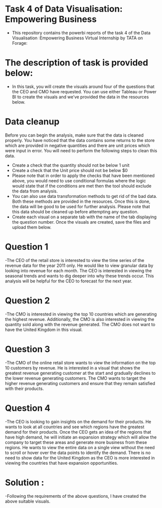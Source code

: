 # Task 4 of Data Visualisation: Empowering Business
- This repository contains the powerbi reports of the task 4 of the  Data Visualisation :Empowering Business Virtual Internship by TATA on Forage:
# The description of task is provided below:
  - In this task, you will create the visuals around four of the questions that the CEO and CMO have requested. You can use either Tableau or Power BI to create the visuals and we’ve provided the data in the resources below. 

# Data cleanup 
Before you can begin the analysis, make sure that the data is cleaned properly. You have noticed that the data contains some returns to the store which are provided in negative quantities and there are unit prices which were input in error. You will need to perform the following steps to clean this data.

- Create a check that the quantity should not be below 1 unit
- Create a check that the Unit price should not be below $0
- Please note that in order to apply the checks that have been mentioned above, you would need to use conditional formulas where the logic would state that if the conditions are met then the tool should exclude the data from analysis.
- You can also use data transformation methods to get rid of the bad data. Both these methods are provided in the resources. Once this is done, the data will be good to be used for further analysis. Please note that this data should be cleaned up before attempting any question.
- Create each visual on a separate tab with the name of the tab displaying the question number. Once the visuals are created, save the files and upload them below. 

# Question 1
-The CEO of the retail store is interested to view the time series of the revenue data for the year 2011 only. He would like to view granular data by looking into revenue for each month. The CEO is interested in viewing the seasonal trends and wants to dig deeper into why these trends occur. This analysis will be helpful for the CEO to forecast for the next year.

# Question 2
-The CMO is interested in viewing the top 10 countries which are generating the highest revenue. Additionally, the CMO is also interested in viewing the quantity sold along with the revenue generated. The CMO does not want to have the United Kingdom in this visual.

# Question 3
-The CMO of the online retail store wants to view the information on the top 10 customers by revenue. He is interested in a visual that shows the greatest revenue generating customer at the start and gradually declines to the lower revenue generating customers. The CMO wants to target the higher revenue generating customers and ensure that they remain satisfied with their products.

# Question 4
-The CEO is looking to gain insights on the demand for their products. He wants to look at all countries and see which regions have the greatest demand for their products. Once the CEO gets an idea of the regions that have high demand, he will initiate an expansion strategy which will allow the company to target these areas and generate more business from these regions. He wants to view the entire data on a single view without the need to scroll or hover over the data points to identify the demand. There is no need to show data for the United Kingdom as the CEO is more interested in viewing the countries that have expansion opportunities.
# Solution :
-Following the requirements of the above questions, I have created the above suitable visuals.
